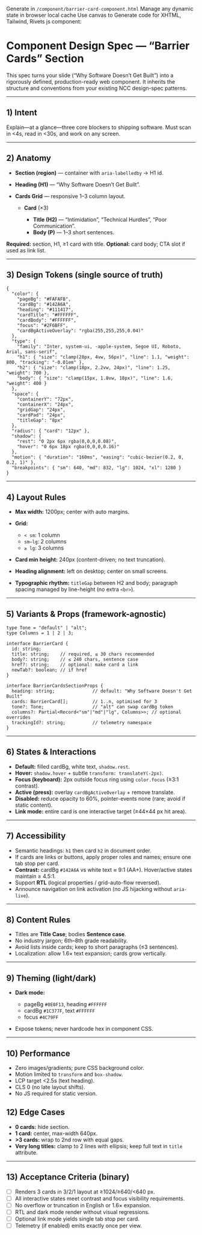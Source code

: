 Generate in `/component/barrier-card-component.html`
Manage any dynamic state in browser local cache
Use canvas to Generate code for XHTML, Tailwind, Rivets js component:
# Component Design Spec — “Barrier Cards” Section

This spec turns your slide (“Why Software Doesn’t Get Built”) into a rigorously defined, production-ready web component. It inherits the structure and conventions from your existing NCC design-spec patterns.&#x20;

---

## 1) Intent

Explain—at a glance—three core blockers to shipping software. Must scan in <4s, read in <30s, and work on any screen.

---

## 2) Anatomy

* **Section (region)** — container with `aria-labelledby` → H1 id.
* **Heading (H1)** — “Why Software Doesn’t Get Built”.
* **Cards Grid** — responsive 1–3 column layout.

  * **Card** (×3)

    * **Title (H2)** — “Intimidation”, “Technical Hurdles”, “Poor Communication”.
    * **Body (P)** — 1–3 short sentences.

**Required:** section, H1, ≥1 card with title.
**Optional:** card body; CTA slot if used as link list.

---

## 3) Design Tokens (single source of truth)

```
{
  "color": {
    "pageBg": "#FAFAFB",
    "cardBg": "#142A6A",
    "heading": "#111417",
    "cardTitle": "#FFFFFF",
    "cardBody": "#FFFFFF",
    "focus": "#2F6BFF",
    "cardBgActiveOverlay": "rgba(255,255,255,0.04)"
  },
  "type": {
    "family": "Inter, system-ui, -apple-system, Segoe UI, Roboto, Arial, sans-serif",
    "h1": { "size": "clamp(28px, 4vw, 56px)", "line": 1.1, "weight": 800, "tracking": "-0.01em" },
    "h2": { "size": "clamp(18px, 2.2vw, 24px)", "line": 1.25, "weight": 700 },
    "body": { "size": "clamp(15px, 1.8vw, 18px)", "line": 1.6, "weight": 400 }
  },
  "space": {
    "containerY": "72px",
    "containerX": "24px",
    "gridGap": "24px",
    "cardPad": "24px",
    "titleGap": "8px"
  },
  "radius": { "card": "12px" },
  "shadow": {
    "rest": "0 2px 6px rgba(0,0,0,0.08)",
    "hover": "0 6px 18px rgba(0,0,0,0.16)"
  },
  "motion": { "duration": "160ms", "easing": "cubic-bezier(0.2, 0, 0.2, 1)" },
  "breakpoints": { "sm": 640, "md": 832, "lg": 1024, "xl": 1280 }
}
```

---

## 4) Layout Rules

* **Max width:** 1200px; center with auto margins.
* **Grid:**

  * `< sm`: 1 column
  * `sm–lg`: 2 columns
  * `≥ lg`: 3 columns
* **Card min height:** 240px (content-driven; no text truncation).
* **Heading alignment:** left on desktop; center on small screens.
* **Typographic rhythm:** `titleGap` between H2 and body; paragraph spacing managed by line-height (no extra `<br>`).

---

## 5) Variants & Props (framework-agnostic)

```
type Tone = "default" | "alt";
type Columns = 1 | 2 | 3;

interface BarrierCard {
  id: string;
  title: string;    // required, ≤ 30 chars recommended
  body?: string;    // ≤ 240 chars, sentence case
  href?: string;    // optional: make card a link
  newTab?: boolean; // if href
}

interface BarrierCardsSectionProps {
  heading: string;              // default: "Why Software Doesn't Get Built"
  cards: BarrierCard[];         // 1..n, optimised for 3
  tone?: Tone;                  // "alt" can swap cardBg token
  columns?: Partial<Record<"sm"|"md"|"lg", Columns>>; // optional overrides
  trackingId?: string;          // telemetry namespace
}
```

---

## 6) States & Interactions

* **Default:** filled cardBg, white text, `shadow.rest`.
* **Hover:** `shadow.hover` + subtle `transform: translateY(-2px)`.
* **Focus (keyboard):** 2px outside focus ring using `color.focus` (≥3:1 contrast).
* **Active (press):** overlay `cardBgActiveOverlay` + remove translate.
* **Disabled:** reduce opacity to 60%, pointer-events none (rare; avoid if static content).
* **Link mode:** entire card is one interactive target (≥44×44 px hit area).

---

## 7) Accessibility

* Semantic headings: `h1` then card `h2` in document order.
* If cards are links or buttons, apply proper roles and names; ensure one tab stop per card.
* **Contrast:** cardBg `#142A6A` vs white text ≈ 9:1 (AA+). Hover/active states maintain ≥ 4.5:1.
* Support **RTL** (logical properties / grid-auto-flow reversed).
* Announce navigation on link activation (no JS hijacking without `aria-live`).

---

## 8) Content Rules

* Titles are **Title Case**; bodies **Sentence case**.
* No industry jargon; 6th–8th grade readability.
* Avoid lists inside cards; keep to short paragraphs (≤3 sentences).
* Localization: allow 1.6× text expansion; cards grow vertically.

---

## 9) Theming (light/dark)

* **Dark mode:**

  * pageBg `#0E0F13`, heading `#FFFFFF`
  * cardBg `#1C377F`, text `#FFFFFF`
  * focus `#4C79FF`
* Expose tokens; never hardcode hex in component CSS.

---

## 10) Performance

* Zero images/gradients; pure CSS background color.
* Motion limited to `transform` and `box-shadow`.
* LCP target <2.5s (text heading).
* CLS 0 (no late layout shifts).
* No JS required for static version.


## 12) Edge Cases

* **0 cards:** hide section.
* **1 card:** center, max-width 640px.
* **>3 cards:** wrap to 2nd row with equal gaps.
* **Very long titles:** clamp to 2 lines with ellipsis; keep full text in `title` attribute.

---

## 13) Acceptance Criteria (binary)

* [ ] Renders 3 cards in 3/2/1 layout at ≥1024/≥640/<640 px.
* [ ] All interactive states meet contrast and focus visibility requirements.
* [ ] No overflow or truncation in English or 1.6× expansion.
* [ ] RTL and dark mode render without visual regressions.
* [ ] Optional link mode yields single tab stop per card.
* [ ] Telemetry (if enabled) emits exactly once per view.
